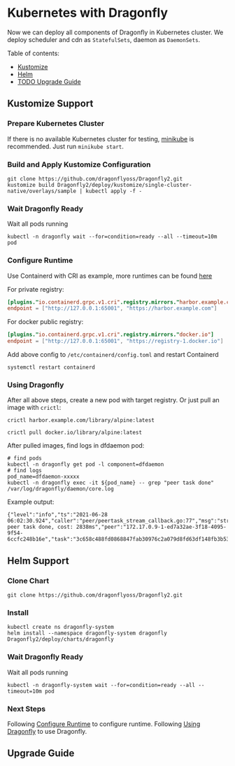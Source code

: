 # Kubernetes with Dragonfly

Now we can deploy all components of Dragonfly in Kubernetes cluster. We deploy scheduler and cdn as `StatefulSets`,
daemon as `DaemonSets`.

Table of contents:

* [Kustomize](#kustomize-support)
* [Helm](#helm-support)
* [TODO Upgrade Guide](#upgrade-guide)

## Kustomize Support

### Prepare Kubernetes Cluster

If there is no available Kubernetes cluster for testing, [minikube](https://minikube.sigs.k8s.io/docs/start/) is
recommended. Just run `minikube start`.

### Build and Apply Kustomize Configuration

```shell
git clone https://github.com/dragonflyoss/Dragonfly2.git
kustomize build Dragonfly2/deploy/kustomize/single-cluster-native/overlays/sample | kubectl apply -f -
```

### Wait Dragonfly Ready

Wait all pods running

```
kubectl -n dragonfly wait --for=condition=ready --all --timeout=10m pod
```

### Configure Runtime

Use Containerd with CRI as example, more runtimes can be found [here](../user-guide/quick-start.md)

For private registry:

```toml
[plugins."io.containerd.grpc.v1.cri".registry.mirrors."harbor.example.com"]
endpoint = ["http://127.0.0.1:65001", "https://harbor.example.com"]
```

For docker public registry:

```toml
[plugins."io.containerd.grpc.v1.cri".registry.mirrors."docker.io"]
endpoint = ["http://127.0.0.1:65001", "https://registry-1.docker.io"]
```

Add above config to `/etc/containerd/config.toml` and restart Containerd

```shell
systemctl restart containerd
```

### Using Dragonfly

After all above steps, create a new pod with target registry. Or just pull an image with `crictl`:

```shell
crictl harbor.example.com/library/alpine:latest
```

```shell
crictl pull docker.io/library/alpine:latest
```

After pulled images, find logs in dfdaemon pod:
```shell
# find pods
kubectl -n dragonfly get pod -l component=dfdaemon
# find logs
pod_name=dfdaemon-xxxxx
kubectl -n dragonfly exec -it ${pod_name} -- grep "peer task done" /var/log/dragonfly/daemon/core.log
```

Example output:
```
{"level":"info","ts":"2021-06-28 06:02:30.924","caller":"peer/peertask_stream_callback.go:77","msg":"stream peer task done, cost: 2838ms","peer":"172.17.0.9-1-ed7a32ae-3f18-4095-9f54-6ccfc248b16e","task":"3c658c488fd0868847fab30976c2a079d8fd63df148fb3b53fd1a418015723d7","component":"streamPeerTask"}
```

## Helm Support

### Clone Chart

```shell
git clone https://github.com/dragonflyoss/Dragonfly2.git
```

### Install

```shell
kubectl create ns dragonfly-system
helm install --namespace dragonfly-system dragonfly Dragonfly2/deploy/charts/dragonfly
```

### Wait Dragonfly Ready

Wait all pods running

```
kubectl -n dragonfly-system wait --for=condition=ready --all --timeout=10m pod
```

### Next Steps

Following [Configure Runtime](#configure-runtime) to configure runtime.
Following [Using Dragonfly](#using-dragonfly) to use Dragonfly.

## Upgrade Guide